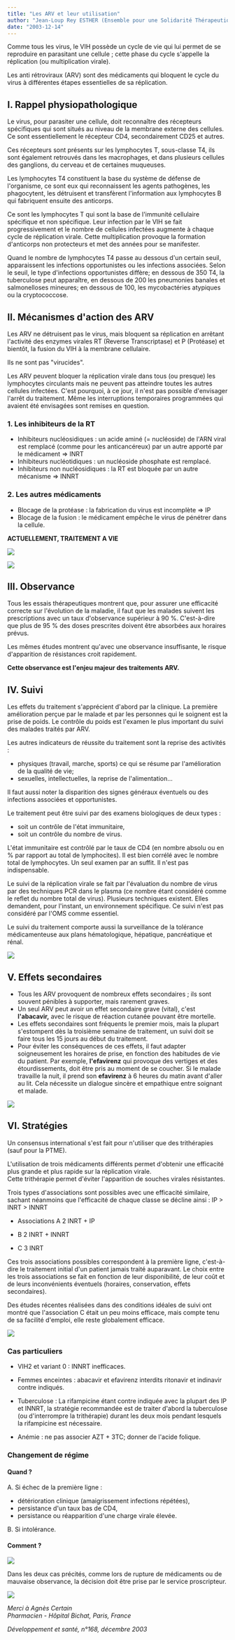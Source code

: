 ```yaml
---
title: "Les ARV et leur utilisation"
author: "Jean-Loup Rey ESTHER (Ensemble pour une Solidarité Thérapeutique Hospitalière En Réseau)"
date: "2003-12-14"
---
```


<div class="teaser"><p>Comme tous les virus, le VIH possède un cycle de vie qui lui permet de se reproduire en parasitant une cellule ; cette phase du cycle s'appelle la réplication (ou multiplication virale).</p>
<p>Les anti rétroviraux (ARV) sont des médicaments qui bloquent le cycle du virus à différentes étapes essentielles de sa réplication.</p></div>

## I. Rappel physiopathologique

Le virus, pour parasiter une cellule, doit reconnaître des récepteurs spécifiques qui sont situés au niveau de la membrane externe des cellules. Ce sont essentiellement le récepteur CD4, secondairement CD25 et autres.

Ces récepteurs sont présents sur les lymphocytes T, sous-classe T4, ils sont également retrouvés dans les macrophages, et dans plusieurs cellules des ganglions, du cerveau et de certaines muqueuses.

Les lymphocytes T4 constituent la base du système de défense de l'organisme, ce sont eux qui reconnaissent les agents pathogènes, les phagocytent, les détruisent et transfèrent l'information aux lymphocytes B qui fabriquent ensuite des anticorps.

Ce sont les lymphocytes T qui sont la base de l'immunité cellulaire spécifique et non spécifique. Leur infection par le VIH se fait progressivement et le nombre de cellules infectées augmente à chaque cycle de réplication virale. Cette multiplication provoque la formation d'anticorps non protecteurs et met des années pour se manifester.

Quand le nombre de lymphocytes T4 passe au dessous d'un certain seuil, apparaissent les infections opportunistes ou les infections associées. Selon le seuil, le type d'infections opportunistes diffère; en dessous de 350 T4, la tuberculose peut apparaître, en dessous de 200 les pneumonies banales et salmonelloses mineures; en dessous de 100, les mycobactéries atypiques ou la cryptococcose.

## II. Mécanismes d'action des ARV

Les ARV ne détruisent pas le virus, mais bloquent sa réplication en arrêtant l'activité des enzymes virales RT (Reverse Transcriptase) et P (Protéase) et bientôt, la fusion du VIH à la membrane cellulaire.

Ils ne sont pas "virucides".

Les ARV peuvent bloquer la réplication virale dans tous (ou presque) les lymphocytes circulants mais ne peuvent pas atteindre toutes les autres cellules infectées. C'est pourquoi, à ce jour, il n'est pas possible d'envisager l'arrêt du traitement. Même les interruptions temporaires programmées qui avaient été envisagées sont remises en question.

### 1. Les inhibiteurs de la RT

*   Inhibiteurs nucléosidiques : un acide aminé (= nucléoside) de l'ARN viral est remplacé (comme pour les anticancéreux) par un autre apporté par le médicament => INRT
*   Inhibiteurs nucléotidiques : un nucléoside phosphate est remplacé.  
*   Inhibiteurs non nucléosidiques : la RT est bloquée par un autre mécanisme => INNRT

### 2. Les autres médicaments

*   Blocage de la protéase : la fabrication du virus est incomplète => IP
*   Blocage de la fusion : le médicament empêche le virus de pénétrer dans la cellule.

**ACTUELLEMENT, TRAITEMENT A VIE**


![](i843-1.jpg)

![](i843-2.jpg)


## III. Observance

Tous les essais thérapeutiques montrent que, pour assurer une efficacité correcte sur l'évolution de la maladie, il faut que les malades suivent les prescriptions avec un taux d'observance supérieur à 90 %. C'est-à-dire que plus de 95 % des doses prescrites doivent être absorbées aux horaires prévus.

Les mêmes études montrent qu'avec une observance insuffisante, le risque d'apparition de résistances croit rapidement.

**Cette observance est l'enjeu majeur des traitements ARV.**

## IV. Suivi

Les effets du traitement s'apprécient d'abord par la clinique. La première amélioration perçue par le malade et par les personnes qui le soignent est la prise de poids. Le contrôle du poids est l'examen le plus important du suivi des malades traités par ARV.

Les autres indicateurs de réussite du traitement sont la reprise des activités :

*   physiques (travail, marche, sports) ce qui se résume par l'amélioration de la qualité de vie;
*   sexuelles, intellectuelles, la reprise de l'alimentation...

Il faut aussi noter la disparition des signes généraux éventuels ou des infections associées et opportunistes.

Le traitement peut être suivi par des examens biologiques de deux types :

*   soit un contrôle de l'état immunitaire,
*   soit un contrôle du nombre de virus.

L'état immunitaire est contrôlé par le taux de CD4 (en nombre absolu ou en % par rapport au total de lymphocites). Il est bien corrélé avec le nombre total de lymphocytes. Un seul examen par an suffit. Il n'est pas indispensable.

Le suivi de la réplication virale se fait par l'évaluation du nombre de virus par des techniques PCR dans le plasma (ce nombre étant considéré comme le reflet du nombre total de virus). Plusieurs techniques existent. Elles demandent, pour l'instant, un environnement spécifique. Ce suivi n'est pas considéré par l'OMS comme essentiel.

Le suivi du traitement comporte aussi la surveillance de la tolérance médicamenteuse aux plans hématologique, hépatique, pancréatique et rénal.


![](i843-3.jpg)


## V. Effets secondaires

*   Tous les ARV provoquent de nombreux effets secondaires ; ils sont souvent pénibles à supporter, mais rarement graves.  
*   Un seul ARV peut avoir un effet secondaire grave (vital), c'est **l'abacavir,** avec le risque de réaction cutanée pouvant être mortelle.  
*   Les effets secondaires sont fréquents le premier mois, mais la plupart s'estompent dès la troisième semaine de traitement, un suivi doit se faire tous les 15 jours au début du traitement.  
*   Pour éviter les conséquences de ces effets, il faut adapter soigneusement les horaires de prise, en fonction des habitudes de vie du patient. Par exemple, **l'efavirenz** qui provoque des vertiges et des étourdissements, doit être pris au moment de se coucher. Si le malade travaille la nuit, il prend son **efavirenz** à 6 heures du matin avant d'aller au lit. Cela nécessite un dialogue sincère et empathique entre soignant et malade.


![](i843-4.jpg)


## VI. Stratégies

Un consensus international s'est fait pour n'utiliser que des trithérapies (sauf pour la PTME).

L'utilisation de trois médicaments différents permet d'obtenir une efficacité plus grande et plus rapide sur la réplication virale.  
Cette trithérapie permet d'éviter l'apparition de souches virales résistantes.

Trois types d'associations sont possibles avec une efficacité similaire, sachant néanmoins que l'efficacité de chaque classe se décline ainsi : IP > INRT > INNRT

*   Associations A 2 INRT + IP

*   B 2 INRT + INNRT
*   C 3 INRT

Ces trois associations possibles correspondent à la première ligne, c'est-à-dire le traitement initial d'un patient jamais traité auparavant. Le choix entre les trois associations se fait en fonction de leur disponibilité, de leur coût et de leurs inconvénients éventuels (horaires, conservation, effets secondaires).

Des études récentes réalisées dans des conditions idéales de suivi ont montré que l'association C était un peu moins efficace, mais compte tenu de sa facilité d'emploi, elle reste globalement efficace.


![](i843-5.jpg)


### Cas particuliers

*   VIH2 et variant 0 : INNRT inefficaces.

*   Femmes enceintes : abacavir et efavirenz interdits ritonavir et indinavir contre indiqués.

*   Tuberculose : La rifampicine étant contre indiquée avec la plupart des IP et INNRT, la stratégie recommandée est de traiter d'abord la tuberculose (ou d'interrompre la trithérapie) durant les deux mois pendant lesquels la rifampicine est nécessaire.

*   Anémie : ne pas associer AZT + 3TC; donner de l'acide folique.

### Changement de régime

#### Quand ?

A. Si échec de la première ligne :

*   détérioration clinique (amaigrissement infections répétées),
*   persistance d'un taux bas de CD4,
*   persistance ou réapparition d'une charge virale élevée.

B. Si intolérance.

#### Comment ?


![](i843-6.jpg)


Dans les deux cas précités, comme lors de rupture de médicaments ou de mauvaise observance, la décision doit être prise par le service proscripteur.


![](i843-7.jpg)


_Merci à Agnès Certain_  
_Pharmacien - Hôpital Bichat, Paris, France_

_Développement et santé, n°168, décembre 2003_